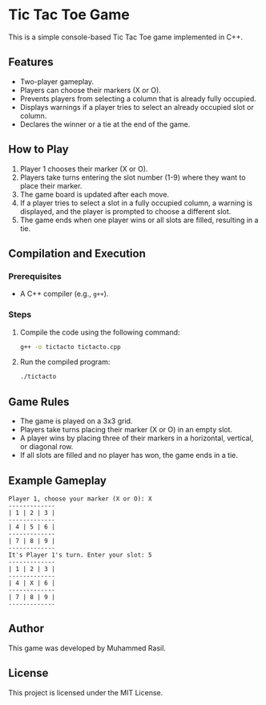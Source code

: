 # Tic Tac Toe Game

This is a simple console-based Tic Tac Toe game implemented in C++.

## Features
- Two-player gameplay.
- Players can choose their markers (X or O).
- Prevents players from selecting a column that is already fully occupied.
- Displays warnings if a player tries to select an already occupied slot or column.
- Declares the winner or a tie at the end of the game.

## How to Play
1. Player 1 chooses their marker (X or O).
2. Players take turns entering the slot number (1-9) where they want to place their marker.
3. The game board is updated after each move.
4. If a player tries to select a slot in a fully occupied column, a warning is displayed, and the player is prompted to choose a different slot.
5. The game ends when one player wins or all slots are filled, resulting in a tie.

## Compilation and Execution

### Prerequisites
- A C++ compiler (e.g., `g++`).

### Steps
1. Compile the code using the following command:
   ```bash
   g++ -o tictacto tictacto.cpp
   ```
2. Run the compiled program:
   ```bash
   ./tictacto
   ```

## Game Rules
- The game is played on a 3x3 grid.
- Players take turns placing their marker (X or O) in an empty slot.
- A player wins by placing three of their markers in a horizontal, vertical, or diagonal row.
- If all slots are filled and no player has won, the game ends in a tie.

## Example Gameplay
```
Player 1, choose your marker (X or O): X
-------------
| 1 | 2 | 3 |
-------------
| 4 | 5 | 6 |
-------------
| 7 | 8 | 9 |
-------------
It's Player 1's turn. Enter your slot: 5
-------------
| 1 | 2 | 3 |
-------------
| 4 | X | 6 |
-------------
| 7 | 8 | 9 |
-------------
```

## Author
This game was developed by Muhammed Rasil.

## License
This project is licensed under the MIT License.
